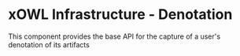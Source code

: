 # xOWL Infrastructure - Denotation #

This component provides the base API for the capture of a user's denotation of its artifacts